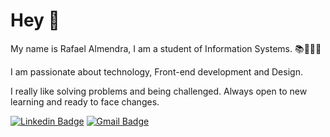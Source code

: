 # Hey 👋

My name is Rafael Almendra, I am a student of Information Systems. 📚💙🇧🇷

I am passionate about technology, Front-end development and Design.

I really like solving problems and being challenged. Always open to new learning and ready to face changes.

[![Linkedin Badge](https://img.shields.io/badge/-Rafael%20Almendra-%2300C6FF?style=flat-square&logo=Linkedin&logoColor=white&link=https://www.linkedin.com/in/rafaelalmendradev/)](https://www.linkedin.com/in/rafaelalmendradev/) 
[![Gmail Badge](https://img.shields.io/badge/-rafaelalmendra28%40gmail.com-%2300C6FF?style=flat-square&logo=Gmail&logoColor=white&link=rafaelalmendra28@gmail.com)](rafaelalmendra28@gmail.com)

